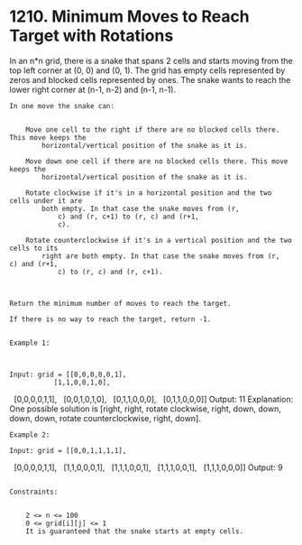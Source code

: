 # 1210. Minimum Moves to Reach Target with Rotations

In an n*n grid, there is a snake that spans 2 cells and starts moving
        from the top left corner at (0, 0) and (0, 1). The grid has empty
        cells represented by zeros and blocked cells represented by ones. The snake wants to reach
        the lower right corner at (n-1, n-2) and (n-1, n-1).
    

    In one move the snake can:

    
        Move one cell to the right if there are no blocked cells there. This move keeps the
            horizontal/vertical position of the snake as it is.
        
        Move down one cell if there are no blocked cells there. This move keeps the
            horizontal/vertical position of the snake as it is.
        
        Rotate clockwise if it's in a horizontal position and the two cells under it are
            both empty. In that case the snake moves from (r,
                c) and (r, c+1) to (r, c) and (r+1,
                c).
            
        Rotate counterclockwise if it's in a vertical position and the two cells to its
            right are both empty. In that case the snake moves from (r, c) and (r+1,
                c) to (r, c) and (r, c+1).
            
    

    Return the minimum number of moves to reach the target.

    If there is no way to reach the target, return -1.

     
    Example 1:

    

    Input: grid = [[0,0,0,0,0,1],
               [1,1,0,0,1,0],
               [0,0,0,0,1,1],
               [0,0,1,0,1,0],
               [0,1,1,0,0,0],
               [0,1,1,0,0,0]]
Output: 11
Explanation:
One possible solution is [right, right, rotate clockwise, right, down, down, down, down, rotate counterclockwise, right, down].

    Example 2:

    Input: grid = [[0,0,1,1,1,1],
               [0,0,0,0,1,1],
               [1,1,0,0,0,1],
               [1,1,1,0,0,1],
               [1,1,1,0,0,1],
               [1,1,1,0,0,0]]
Output: 9

     
    Constraints:

    
        2 <= n <= 100
        0 <= grid[i][j] <= 1
        It is guaranteed that the snake starts at empty cells.